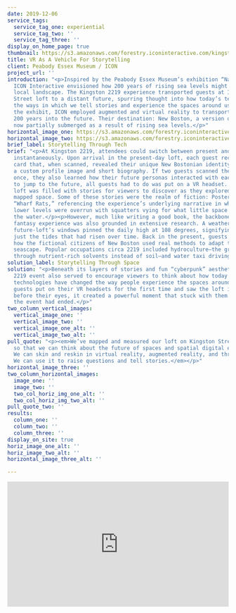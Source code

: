 ```yaml
---
date: 2019-12-06
service_tags:
  service_tag_one: experiential
  service_tag_two: ''
  service_tag_three: ''
display_on_home_page: true
thumbnail: https://s3.amazonaws.com/forestry.iconinteractive.com/kingston-thumb.jpg
title: VR As A Vehicle For Storytelling
client: Peabody Essex Museum / ICON
project_url: ''
introduction: "<p>Inspired by the Peabody Essex Museum’s exhibition “Nature’s Nation,”
  ICON Interactive envisioned how 200 years of rising sea levels might transform their
  local landscape. The Kingston 2219 experience transported guests at ICON’s Kingston
  Street loft to a distant future, spurring thought into how today’s tech is changing
  the ways in which we tell stories and experience the spaces around us.</p><p>At
  the exhibit, ICON employed augmented and virtual reality to transport attendees
  200 years into the future. Their destination: New Boston, a version of the city
  now partially submerged as a result of rising sea levels.</p>"
horizontal_image_one: https://s3.amazonaws.com/forestry.iconinteractive.com/Kingston2219_Image1-1200x559.jpg
horizontal_image_two: https://s3.amazonaws.com/forestry.iconinteractive.com/kingston-identities.jpg
brief_label: Storytelling Through Tech
brief: "<p>At Kingston 2219, attendees could switch between present and future Boston
  instantaneously. Upon arrival in the present-day loft, each guest received an ID
  card that, when scanned, revealed their unique New Bostonian identity—complete with
  a custom profile image and short biography. If two guests scanned their cards at
  once, they also learned how their future personas interacted with each other.</p><p>Then,
  to jump to the future, all guests had to do was put on a VR headset. The virtual
  loft was filled with stories for viewers to discover as they explored the meticulously
  mapped space. Some of these stories were the realm of fiction: Posters in 2219 derided
  “Wharf Rats,” referencing the experience’s underlying narrative in which New Boston’s
  lower levels were overrun with squatters vying for what little space remained above
  the water.</p><p>However, much like writing a good book, the backbone of this speculative
  fantasy experience was also grounded in extensive research. A weather gauge on the
  future-loft’s windows pinned the daily high at 108 degrees, signifying that it wasn’t
  just the tides that had risen over time. Back in the present, guests’ profiles demonstrated
  how the fictional citizens of New Boston used real methods to adapt to their urban
  seascape. Popular occupations circa 2219 included hydroculture—the growing of plants
  through nutrient-rich solvents instead of soil—and water taxi driving.</p>"
solution_label: Storytelling Through Space
solution: "<p>Beneath its layers of stories and fun “cyberpunk” aesthetic, the Kingston
  2219 event also served to encourage viewers to think about how today’s burgeoning
  technologies have changed the way people experience the spaces around them. When
  guests put on their VR headsets for the first time and saw the loft instantly change
  before their eyes, it created a powerful moment that stuck with them long after
  the event had ended.</p>"
two_column_vertical_images:
  vertical_image_one: ''
  vertical_image_two: ''
  vertical_image_one_alt: ''
  vertical_image_two_alt: ''
pull_quote: "<p><em>We’ve mapped and measured our loft on Kingston Street in Chinatown
  so that we can think about the future of spaces and spatial digital experience.
  We can skin and reskin in virtual reality, augmented reality, and through projections.
  We can use it to raise questions and tell stories.</em></p>"
horizontal_image_three: ''
two_column_horizontal_images:
  image_one: ''
  image_two: ''
  two_col_horiz_img_one_alt: ''
  two_col_horiz_img_two_alt: ''
pull_quote_two: ''
results:
  column_one: ''
  column_two: ''
  column_three: ''
display_on_site: true
horiz_image_one_alt: ''
horiz_image_two_alt: ''
horizontal_image_three_alt: ''

---
```

<div style="padding:56.25% 0 0 0;position:relative;"><iframe src="https://player.vimeo.com/video/328275226?title=0&byline=0&portrait=0" style="position:absolute;top:0;left:0;width:100%;height:100%;" frameborder="0" allow="autoplay; fullscreen" allowfullscreen></iframe></div><script src="https://player.vimeo.com/api/player.js"></script>